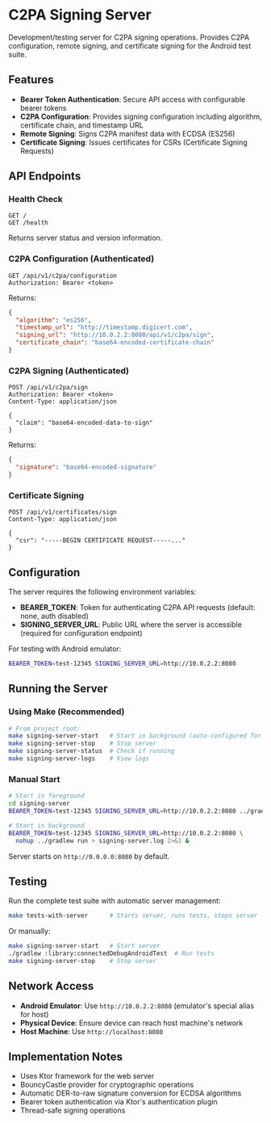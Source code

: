 # C2PA Signing Server

Development/testing server for C2PA signing operations. Provides C2PA configuration, remote signing, and certificate signing for the Android test suite.

## Features

- **Bearer Token Authentication**: Secure API access with configurable bearer tokens
- **C2PA Configuration**: Provides signing configuration including algorithm, certificate chain, and timestamp URL
- **Remote Signing**: Signs C2PA manifest data with ECDSA (ES256)
- **Certificate Signing**: Issues certificates for CSRs (Certificate Signing Requests)

## API Endpoints

### Health Check
```
GET /
GET /health
```

Returns server status and version information.

### C2PA Configuration (Authenticated)
```
GET /api/v1/c2pa/configuration
Authorization: Bearer <token>
```

Returns:
```json
{
  "algorithm": "es256",
  "timestamp_url": "http://timestamp.digicert.com",
  "signing_url": "http://10.0.2.2:8080/api/v1/c2pa/sign",
  "certificate_chain": "base64-encoded-certificate-chain"
}
```

### C2PA Signing (Authenticated)
```
POST /api/v1/c2pa/sign
Authorization: Bearer <token>
Content-Type: application/json

{
  "claim": "base64-encoded-data-to-sign"
}
```

Returns:
```json
{
  "signature": "base64-encoded-signature"
}
```

### Certificate Signing
```
POST /api/v1/certificates/sign
Content-Type: application/json

{
  "csr": "-----BEGIN CERTIFICATE REQUEST-----..."
}
```

## Configuration

The server requires the following environment variables:

- **BEARER_TOKEN**: Token for authenticating C2PA API requests (default: none, auth disabled)
- **SIGNING_SERVER_URL**: Public URL where the server is accessible (required for configuration endpoint)

For testing with Android emulator:
```bash
BEARER_TOKEN=test-12345 SIGNING_SERVER_URL=http://10.0.2.2:8080
```

## Running the Server

### Using Make (Recommended)

```bash
# From project root:
make signing-server-start   # Start in background (auto-configured for emulator)
make signing-server-stop    # Stop server
make signing-server-status  # Check if running
make signing-server-logs    # View logs
```

### Manual Start

```bash
# Start in foreground
cd signing-server
BEARER_TOKEN=test-12345 SIGNING_SERVER_URL=http://10.0.2.2:8080 ../gradlew run

# Start in background
BEARER_TOKEN=test-12345 SIGNING_SERVER_URL=http://10.0.2.2:8080 \
  nohup ../gradlew run > signing-server.log 2>&1 &
```

Server starts on `http://0.0.0.0:8080` by default.

## Testing

Run the complete test suite with automatic server management:

```bash
make tests-with-server      # Starts server, runs tests, stops server
```

Or manually:

```bash
make signing-server-start   # Start server
./gradlew :library:connectedDebugAndroidTest  # Run tests
make signing-server-stop    # Stop server
```

## Network Access

- **Android Emulator**: Use `http://10.0.2.2:8080` (emulator's special alias for host)
- **Physical Device**: Ensure device can reach host machine's network
- **Host Machine**: Use `http://localhost:8080`

## Implementation Notes

- Uses Ktor framework for the web server
- BouncyCastle provider for cryptographic operations
- Automatic DER-to-raw signature conversion for ECDSA algorithms
- Bearer token authentication via Ktor's authentication plugin
- Thread-safe signing operations
